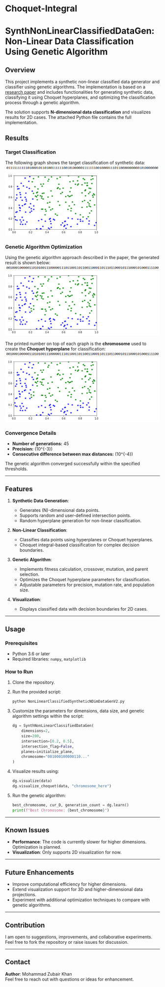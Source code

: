 # Choquet-Integral 
# SynthNonLinearClassifiedDataGen: Non-Linear Data Classification Using Genetic Algorithm

## Overview
This project implements a synthetic non-linear classified data generator and classifier using genetic algorithms. The implementation is based on a [research paper](https://github.com/CasterShade/Choquet-Integral/blob/main/Nonlinear_Classification_by_Genetic_Algorithm_with_Signed_Fuzzy_Measure%20(6).pdf) and includes functionalities for generating synthetic data, classifying it using Choquet hyperplanes, and optimizing the classification process through a genetic algorithm.

The solution supports **N-dimensional data classification** and visualizes results for 2D cases. The attached Python file contains the full implementation.

## Results

### Target Classification
The following graph shows the target classification of synthetic data:
![Target Classification](https://github.com/CasterShade/Choquet-Integral/blob/main/image%20(1).png)

### Genetic Algorithm Optimization
Using the genetic algorithm approach described in the paper, the generated result is shown below:
![Genetic Algorithm Result](https://github.com/CasterShade/Choquet-Integral/blob/main/image%20(2).png)

The printed number on top of each graph is the **chromosome** used to create the **Choquet hyperplane** for classification:
![Chromosome-Based Classification](https://github.com/CasterShade/Choquet-Integral/blob/main/image%20(2).png)

### Convergence Details
- **Number of generations:** 45
- **Precision:** \(10^{-3}\)
- **Consecutive difference between max distances:** \(10^{-4}\)

The genetic algorithm converged successfully within the specified thresholds.

---

## Features

1. **Synthetic Data Generation**:
   - Generates \(N\)-dimensional data points.
   - Supports random and user-defined intersection points.
   - Random hyperplane generation for non-linear classification.

2. **Non-Linear Classification**:
   - Classifies data points using hyperplanes or Choquet hyperplanes.
   - Choquet integral-based classification for complex decision boundaries.

3. **Genetic Algorithm**:
   - Implements fitness calculation, crossover, mutation, and parent selection.
   - Optimizes the Choquet hyperplane parameters for classification.
   - Adjustable parameters for precision, mutation rate, and population size.

4. **Visualization**:
   - Displays classified data with decision boundaries for 2D cases.

---

## Usage

### Prerequisites
- Python 3.6 or later
- Required libraries: `numpy`, `matplotlib`

### How to Run
1. Clone the repository.
2. Run the provided script:
   ```bash
   python NonLinearClassifiedSyntheticNDimDataGenV2.py
   ```

3. Customize the parameters for dimensions, data size, and genetic algorithm settings within the script:
   ```python
   dg = SynthNonLinearClassifiedDataGen(
       dimensions=2,
       size=200,
       intersection=[0.2, 0.5],
       intersection_flag=False,
       planes=initialize_plane,
       chromosome="001000100000110..."
   )
   ```

4. Visualize results using:
   ```python
   dg.visualize(data)
   dg.visualize_choquet(data, "chromosome_here")
   ```

5. Run the genetic algorithm:
   ```python
   best_chromosome, cur_D, generation_count = dg.learn()
   print(f"Best Chromosome: {best_chromosome}")
   ```

---

## Known Issues
- **Performance**: The code is currently slower for higher dimensions. Optimization is planned.
- **Visualization**: Only supports 2D visualization for now.

---

## Future Enhancements
- Improve computational efficiency for higher dimensions.
- Extend visualization support for 3D and higher-dimensional data projections.
- Experiment with additional optimization techniques to compare with genetic algorithms.

---

## Contribution
I am open to suggestions, improvements, and collaborative experiments. Feel free to fork the repository or raise issues for discussion.

---

## Contact
**Author**: Mohammad Zubair Khan  
Feel free to reach out with questions or ideas for enhancement.
